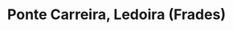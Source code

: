 ---
title: Ponte Carreira, Ledoira (Frades)
url: /ponte-carreira-ledoira-frades/
latitude: 43.019
longitude: -8.251
---
